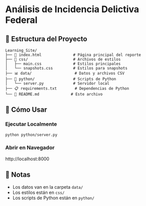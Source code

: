 # Análisis de Incidencia Delictiva Federal

## 📁 Estructura del Proyecto

```
Learning_Site/
├── 📄 index.html              # Página principal del reporte
├── 🎨 css/                    # Archivos de estilos
│   ├── main.css              # Estilos principales
│   └── snapshots.css         # Estilos para snapshots
├── 📊 data/                   # Datos y archivos CSV
├── 🐍 python/                 # Scripts de Python
│   └── server.py             # Servidor local
├── 📋 requirements.txt        # Dependencias de Python
└── 📖 README.md              # Este archivo
```

## 🚀 Cómo Usar

### Ejecutar Localmente
```bash
python python/server.py
```

### Abrir en Navegador
http://localhost:8000

## 📝 Notas
- Los datos van en la carpeta `data/`
- Los estilos están en `css/`
- Los scripts de Python están en `python/`
